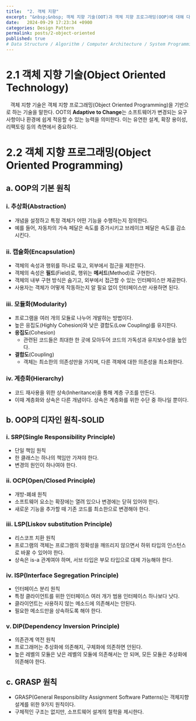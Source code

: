 ```yaml
---
title:  "2. 객체 지향"
excerpt: "&nbsp;&nbsp; 객체 지향 기술(OOT)과 객체 지향 프로그래밍(OOP)에 대해 다룬다. OOP의 기본 원칙인 추상화, 캡슐화, 모듈화, 계층화 등이 설명되며, OOP의 디자인 원칙 SOLID를 소개한다."
date:   2024-09-29 17:23:34 +0900
categories: Design Pattern
permalink: posts/2-object-oriented
published: true
# Data Structure / Algorithm / Computer Architecture / System Programming / Computer Network / Database / Design Pattern / Web Programming / JavaScript / Java
---
```

# 2.1 객체 지향 기술(Object Oriented Technology)

&nbsp;&nbsp; 객체 지향 기술은 객체 지향 프로그래밍(Object Oriented Programming)을 기반으로 하는 기술을 말한다. OOT의 **Adaptive to Change**는 소프트웨어가 변경되는 요구 사항이나 환경에 쉽게 적응할 수 있는 능력을 의미한다. 이는 유연한 설계, 확장 용이성, 리팩토링 등의 측면에서 중요하다.

<div class="bg"></div>

# 2.2 객체 지향 프로그래밍(Object Oriented Programming)

## a. OOP의 기본 원칙

### i. **추상화**(Abstraction)
* 개념을 설정하고 특정 객체가 어떤 기능을 수행하는지 정의한다.
* 예를 들어, 자동차의 가속 페달은 속도를 증가시키고 브레이크 페달은 속도를 감소시킨다.

### ii. **캡슐화**(Encapsulation)
* 객체의 속성과 행위를 하나로 묶고, 외부에서 접근을 제한한다.
* 객체의 속성은 **필드**(Field)로, 행위는 **메서드**(Method)로 구현한다.
* 객체의 내부 구현 방식은 숨기고, 외부에서 접근할 수 있는 인터페이스만 제공한다.
* 사용자는 객체가 어떻게 작동하는지 알 필요 없이 인터페이스만 사용하면 된다.

### iii. **모듈화**(Modularity)
* 프로그램을 여러 개의 모듈로 나누어 개발하는 방법이다.
* 높은 응집도(Highly Cohesion)와 낮은 결합도(Low Coupling)를 유지한다.
* **응집도**(Cohesion)
    * 관련된 코드들은 최대한 한 곳에 모아두어 코드의 가독성과 유지보수성을 높인다.
* **결합도**(Coupling)
    * 객체는 최소한의 의존성만을 가지며, 다른 객체에 대한 의존성을 최소화한다.

### iv. **계층화**(Hierarchy)
* 코드 재사용을 위한 상속(Inheritance)을 통해 계층 구조를 만든다.
* 이때 계층화와 상속은 다른 개념이다. 상속은 계층화를 위한 수단 중 하나일 뿐이다.

## b. OOP의 디자인 원칙-SOLID

### i. **SRP**(Single Responsibility Principle)
* 단일 책임 원칙
* 한 클래스는 하나의 책임만 가져야 한다.
* 변경의 원인이 하나여야 한다.

### ii. **OCP**(Open/Closed Principle)
* 개방-폐쇄 원칙
* 소프트웨어 요소는 확장에는 열려 있으나 변경에는 닫혀 있어야 한다.
* 새로운 기능을 추가할 때 기존 코드를 최소한으로 변경해야 한다.

### iii. **LSP**(Liskov substitution Principle)
* 리스코프 치환 원칙
* 프로그램의 객체는 프로그램의 정확성을 깨뜨리지 않으면서 하위 타입의 인스턴스로 바꿀 수 있어야 한다.
* 상속은 is-a 관계여야 하며, 서브 타입은 부모 타입으로 대체 가능해야 한다.

### iv. **ISP**(Interface Segregation Principle)
* 인터페이스 분리 원칙
* 특정 클라이언트를 위한 인터페이스 여러 개가 범용 인터페이스 하나보다 낫다.
* 클라이언트는 사용하지 않는 메소드에 의존해서는 안된다.
* 필요한 메소드만을 상속하도록 해야 한다.

### v. **DIP**(Dependency Inversion Principle)
* 의존관계 역전 원칙
* 프로그래머는 추상화에 의존해지, 구체화에 의존하면 안된다.
* 높은 레벨의 모듈은 낮은 레벨의 모듈에 의존해서는 안 되며, 모든 모듈은 추상화에 의존해야 한다.

## c. GRASP 원칙

* GRASP(General Responsibility Assignment Software Patterns)는 객체지향 설계를 위한 9가지 원칙이다.
* 구체적인 구조는 없지만, 소프트웨어 설계의 철학을 제시한다.

